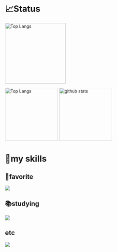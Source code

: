 <!--
**ajipon-44/ajipon-44** is a ✨ _special_ ✨ repository because its `README.md` (this file) appears on your GitHub profile.

Here are some ideas to get you started:

- 🔭 I’m currently working on ...
- 🌱 I’m currently learning ...
- 👯 I’m looking to collaborate on ...
- 🤔 I’m looking for help with ...
- 💬 Ask me about ...
- 📫 How to reach me: ...
- 😄 Pronouns: ...
- ⚡ Fun fact: ...
-->

# 📈Status

<p>
  <img alt="Top Langs" height="200px" src="https://github-profile-summary-cards.vercel.app/api/cards/profile-details?username=ajipon-44&theme=dracula" />
</p>
<p align="left">
  <img alt="Top Langs" height="175px" src="https://github-readme-stats.vercel.app/api/top-langs/?username=ajipon-44&layout=compact&show_icons=true&theme=dracula&count_private=true" />
  <img alt="github stats" height="175px" src="https://github-readme-stats.vercel.app/api?username=ajipon-44&theme=dracula&show_icons=ture&count_private=true" />
</p>

# 🌱my skills

## 💙favorite

<p>
  <img src="https://skillicons.dev/icons?i=ruby,rails,c,html,css">
</p>

## 📚studying

<p>
  <img src="https://skillicons.dev/icons?i=solidity,js,react">
</p>

## etc

<p>
  <img src="https://skillicons.dev/icons?i=go,r,py,java">
</p>
